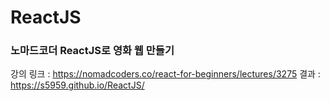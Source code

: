 # ReactJS

### 노마드코더 ReactJS로 영화 웹 만들기 

강의 링크 : https://nomadcoders.co/react-for-beginners/lectures/3275
결과 : https://s5959.github.io/ReactJS/